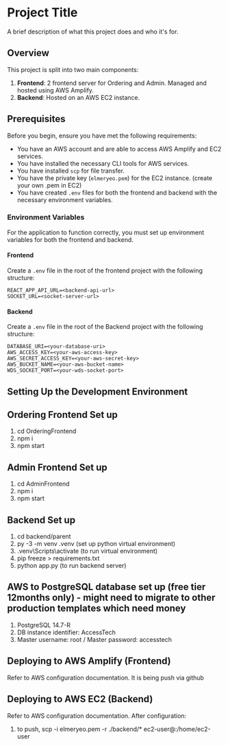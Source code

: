 # Project Title

A brief description of what this project does and who it's for.

## Overview

This project is split into two main components:

1. **Frontend**: 2 frontend server for Ordering and Admin. Managed and hosted using AWS Amplify.
2. **Backend**: Hosted on an AWS EC2 instance.

## Prerequisites

Before you begin, ensure you have met the following requirements:

- You have an AWS account and are able to access AWS Amplify and EC2 services.
- You have installed the necessary CLI tools for AWS services.
- You have installed `scp` for file transfer.
- You have the private key (`elmeryeo.pem`) for the EC2 instance. (create your own .pem in EC2)
- You have created `.env` files for both the frontend and backend with the necessary environment variables.

### Environment Variables

For the application to function correctly, you must set up environment variables for both the frontend and backend.

#### Frontend

Create a `.env` file in the root of the frontend project with the following structure:

```plaintext
REACT_APP_API_URL=<backend-api-url>
SOCKET_URL=<socket-server-url>
```

#### Backend

Create a `.env` file in the root of the Backend project with the following structure:

```plaintext
DATABASE_URI=<your-database-uri>
AWS_ACCESS_KEY=<your-aws-access-key>
AWS_SECRET_ACCESS_KEY=<your-aws-secret-key>
AWS_BUCKET_NAME=<your-aws-bucket-name>
WDS_SOCKET_PORT=<your-wds-socket-port>
```


## Setting Up the Development Environment

## Ordering Frontend Set up
1. cd OrderingFrontend
2. npm i
3. npm start

## Admin Frontend Set up
1. cd AdminFrontend
2. npm i
3. npm start

## Backend Set up
1. cd backend/parent
2. py -3 -m venv .venv (set up python virtual environment)
3. .venv\Scripts\activate (to run virtual environment)
4. pip freeze > requirements.txt
5. python app.py (to run backend server)


## AWS to PostgreSQL database set up (free tier 12months only) - might need to migrate to other production templates which need money
1. PostgreSQL 14.7-R
2. DB instance identifier: AccessTech
3. Master username: root / Master password: accesstech


## Deploying to AWS Amplify (Frontend)
Refer to AWS configuration documentation. It is being push via github

## Deploying to AWS EC2 (Backend)
Refer to AWS configuration documentation. After configuration:
1. to push, scp -i elmeryeo.pem -r ./backend/* ec2-user@<your-ec2-instance-ip>:/home/ec2-user

